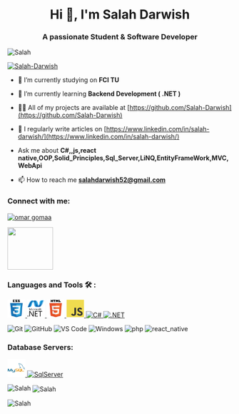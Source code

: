 <h1 align="center">Hi 👋, I'm Salah Darwish</h1>
<h3 align="center">A passionate Student & Software Developer</h3>

<p align="left"> <img src="https://komarev.com/ghpvc/?username=Salah-Darwish&label=Profile%20views&color=0e75b6&style=flat" alt="Salah" /> </p>

<p align="left"> <a href="https://github.com/ryo-ma/github-profile-trophy"><img src="https://github-profile-trophy.vercel.app/?username=Salah-Darwish" alt="Salah-Darwish" /></a> </p>


- 🔭 I’m currently studying on **FCI TU**

- 🌱 I’m currently learning **Backend Development ( .NET  )**

- 👨‍💻 All of my projects are available at [https://github.com/Salah-Darwish](https://github.com/Salah-Darwish)

- 📝 I regularly write articles on [https://www.linkedin.com/in/salah-darwish/](https://www.linkedin.com/in/salah-darwish/)
- Ask me about **C#,,js,react native,OOP,Solid_Principles,Sql_Server,LiNQ,EntityFrameWork,MVC,WebApi**

- 📫 How to reach me **salahdarwish52@gmail.com**

<h3 align="left">Connect with me:</h3>
<p align="left">
<a href="https://www.linkedin.com/in/salah-darwish/" target="blank"><img align="center" src="https://raw.githubusercontent.com/rahuldkjain/github-profile-readme-generator/master/src/images/icons/Social/linked-in-alt.svg" alt="omar gomaa" height="30" width="40" /></a>
</p>

<img align="center" src="https://github.com/Govindv7555/Govindv7555/blob/main/49e76e0596857673c5c80c85b84394c1.gif" width= 45% height=95px>

### Languages and Tools 🛠 : 
<p align="left"> <a href="https://www.w3schools.com/css/" target="_blank" rel="noreferrer"> <img src="https://raw.githubusercontent.com/devicons/devicon/master/icons/css3/css3-original-wordmark.svg" alt="css3" width="40" height="40"/> </a> <a href="https://dotnet.microsoft.com/" target="_blank" rel="noreferrer"> <img src="https://raw.githubusercontent.com/devicons/devicon/master/icons/dot-net/dot-net-original-wordmark.svg" alt="dotnet" width="40" height="40"/> </a>  <a href="https://www.w3.org/html/" target="_blank" rel="noreferrer"> <img src="https://raw.githubusercontent.com/devicons/devicon/master/icons/html5/html5-original-wordmark.svg" alt="html5" width="40" height="40"/> </a> <a href="https://developer.mozilla.org/en-US/docs/Web/JavaScript" target="_blank" rel="noreferrer"> <img src="https://raw.githubusercontent.com/devicons/devicon/master/icons/javascript/javascript-original.svg" alt="javascript" width="40" height="40"/> </a>   <a href="https://www.mysql.com/" target="_blank" rel="noreferrer">
<a href="https://learn.microsoft.com/en-us/dotnet/csharp/tour-of-csharp/" target="_blank" rel="noreferrer"> <img src="https://seeklogo.com/images/C/c-sharp-c-logo-02F17714BA-seeklogo.com.png" alt="C#" width="40" height="40"/> </a> <a href="https://dotnet.microsoft.com/en-us/download/dotnet-framework" target="_blank" rel="noreferrer"> <img src="https://upload.wikimedia.org/wikipedia/commons/thumb/e/ee/.NET_Core_Logo.svg/2048px-.NET_Core_Logo.svg.png" alt=".NET" width="40" height="40"/> </a> 
</p>
</p>

![Git](https://img.shields.io/badge/-Git-%23F05032?style=flat-square&logo=git&logoColor=%23ffffff)
![GitHub](https://img.shields.io/badge/-GitHub-181717?style=flat-square&logo=github)
![VS Code](http://img.shields.io/badge/-VS%20Code-007ACC?style=flat-square&logo=visual-studio-code&logoColor=ffffff)
![Windows](http://img.shields.io/badge/-Windows-0078D6?style=flat-square&logo=windows&logoColor=ffffff)
![php](https://img.shields.io/badge/-php-black?style=flat-square&logo=php)
![react_native](https://img.shields.io/badge/-react_native-%23F05032?style=flat-square&logo=react_native&logoColor=%23ffffff)


<h3 align="left">Database Servers:</h3>
<p align="left">
  <a href="https://www.mysql.com/" target="_blank" rel="noreferrer"> <img src="https://raw.githubusercontent.com/devicons/devicon/master/icons/mysql/mysql-original-wordmark.svg" alt="mysql" width="40" height="40"/> </a> <a href="https://www.microsoft.com/en-us/sql-server/" target="_blank" rel="noreferrer"> <img src="https://logowik.com/content/uploads/images/microsoft-sql-server4529.jpg" alt="SqlServer" width="40" height="40"/> </a> 
</p>

<p><img align="left" src="https://github-readme-stats.vercel.app/api/top-langs?username=Salah-Darwish&show_icons=true&theme=dracula&locale=en&layout=compact" alt="Salah" /></p>

<p>&nbsp;<img align="center" src="https://github-readme-stats.vercel.app/api?username=Salah-Darwish&show_icons=true&locale=en" alt="Salah" /></p>

<p><img align="center" src="https://github-readme-streak-stats.herokuapp.com/?user=Salah-Darwish&" alt="Salah" /></p>
